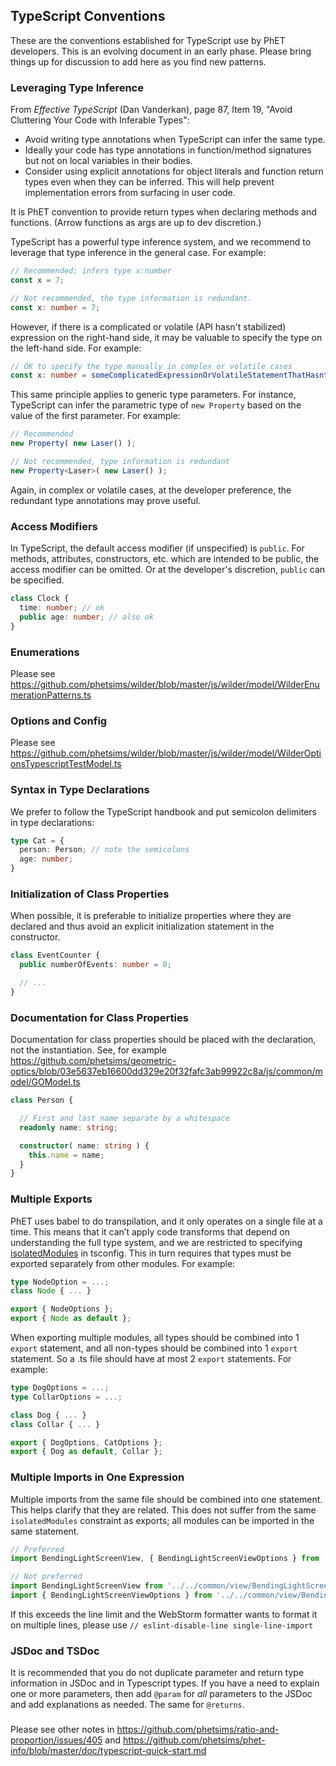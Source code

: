 ## TypeScript Conventions

These are the conventions established for TypeScript use by PhET developers. This is an evolving document in an early
phase. Please bring things up for discussion to add here as you find new patterns.

### Leveraging Type Inference

From _Effective TypeScript_ (Dan Vanderkan), page 87, Item 19, "Avoid Cluttering Your Code with Inferable Types":
* Avoid writing type annotations when TypeScript can infer the same type.
* Ideally your code has type annotations in function/method signatures but not on local variables in their bodies.
* Consider using explicit annotations for object literals and function return types even when they can be inferred.  This 
will help prevent implementation errors from surfacing in user code.

It is PhET convention to provide return types when declaring methods and functions.
(Arrow functions as args are up to dev discretion.)

TypeScript has a powerful type inference system, and we recommend to leverage that type inference in the general case.
For example:

```ts
// Recommended: infers type x:number
const x = 7;

// Not recommended, the type information is redundant.
const x: number = 7;
```

However, if there is a complicated or volatile (API hasn't stabilized) expression on the right-hand side, it may be
valuable to specify the type on the left-hand side. For example:

```ts
// OK to specify the type manually in complex or volatile cases
const x: number = someComplicatedExpressionOrVolatileStatementThatHasntStabilized();
```

This same principle applies to generic type parameters. For instance, TypeScript can infer the parametric type of `new Property`
based on the value of the first parameter. For example:

```ts
// Recommended
new Property( new Laser() );

// Not recommended, type information is redundant
new Property<Laser>( new Laser() );
```

Again, in complex or volatile cases, at the developer preference, the redundant type annotations may prove useful.

### Access Modifiers

In TypeScript, the default access modifier (if unspecified) is `public`. For methods, attributes, constructors, etc. which are
intended to be public, the access modifier can be omitted. Or at the developer's discretion, `public` can be
specified.

```ts
class Clock {
  time: number; // ok 
  public age: number; // also ok
}
```

### Enumerations

Please see https://github.com/phetsims/wilder/blob/master/js/wilder/model/WilderEnumerationPatterns.ts

### Options and Config

Please see https://github.com/phetsims/wilder/blob/master/js/wilder/model/WilderOptionsTypescriptTestModel.ts

### Syntax in Type Declarations

We prefer to follow the TypeScript handbook and put semicolon delimiters in type declarations:

```ts
type Cat = {
  person: Person; // note the semicolons
  age: number;
}
```

### Initialization of Class Properties

When possible, it is preferable to initialize properties where they are declared and thus avoid an explicit
initialization statement in the constructor.

```ts
class EventCounter {
  public numberOfEvents: number = 0;

  // ...
}
```

### Documentation for Class Properties

Documentation for class properties should be placed with the declaration, not the instantiation. See, for
example https://github.com/phetsims/geometric-optics/blob/03e5637eb16600dd329e20f32fafc3ab99922c8a/js/common/model/GOModel.ts

```ts
class Person {

  // First and last name separate by a whitespace
  readonly name: string;

  constructor( name: string ) {
    this.name = name;
  }
}
```

### Multiple Exports
PhET uses babel to do transpilation, and it only operates on a single file at a time. This means that it can’t apply code transforms that depend on understanding the full type system, and we are restricted to specifying [isolatedModules](https://www.typescriptlang.org/tsconfig#isolatedModules) in tsconfig. This in turn requires that types must be exported separately from other modules. For example:

```ts
type NodeOption = ...;
class Node { ... }

export { NodeOptions };
export { Node as default };
```

When exporting multiple modules, all types should be combined into 1 `export` statement, and all non-types should be combined into 1 `export` statement. So a .ts file should have at most 2 `export` statements. For example:

```ts
type DogOptions = ...;
type CollarOptions = ...;

class Dog { ... }
class Collar { ... }

export { DogOptions, CatOptions }; 
export { Dog as default, Collar };
```

### Multiple Imports in One Expression
Multiple imports from the same file should be combined into one statement.  This helps clarify that they are related.
This does not suffer from the same `isolatedModules` constraint as exports; all modules can be imported in the same statement.

```ts
// Preferred
import BendingLightScreenView, { BendingLightScreenViewOptions } from '../../common/view/BendingLightScreenView.js';

// Not preferred
import BendingLightScreenView from '../../common/view/BendingLightScreenView.js';
import { BendingLightScreenViewOptions } from '../../common/view/BendingLightScreenView.js';
```
If this exceeds the line limit and the WebStorm formatter wants to format it on multiple lines, please use
`// eslint-disable-line single-line-import`


### JSDoc and TSDoc

It is recommended that you do not duplicate parameter and return type information in JSDoc and in Typescript types. If
you have a need to explain one or more parameters, then add `@param` for _all_ parameters to the JSDoc and add explanations as needed. The
same for `@returns`.

###

Please see other notes in https://github.com/phetsims/ratio-and-proportion/issues/405
and https://github.com/phetsims/phet-info/blob/master/doc/typescript-quick-start.md 
